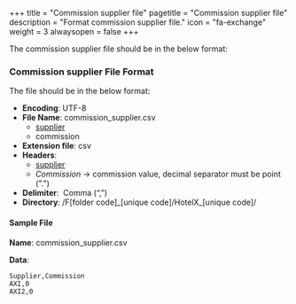 +++
title = "Commission supplier file"
pagetitle = "Commission supplier file"
description = "Format commission supplier file."
icon = "fa-exchange"
weight = 3
alwaysopen = false
+++

The commission supplier file should be in the below format:

### Commission supplier File Format

The file should be in the below format:

* **Encoding**: UTF-8 
* **File Name**: commission\_supplier.csv
    * [supplier](/travelgatex/concepts/common-resources)
    * commission
* **Extension file**: csv
* **Headers**:
    *  [supplier](/travelgatex/concepts/common-resources)
    *   _Commission_ → commission value, decimal separator must be point (".")
* **Delimiter**:  Comma (“,”) 
* **Directory**: /F[folder code]\_[unique code]/HotelX\_[unique code]/

#### Sample File

**Name**: commission\_supplier.csv

**Data**:

```csv
Supplier,Commission
AXI,0
AXI2,0
```